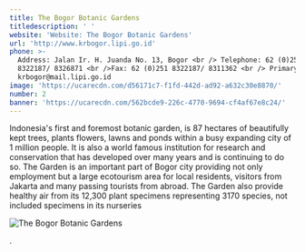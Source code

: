```yaml
---
title: The Bogor Botanic Gardens
titledescription: ' '
website: 'Website: The Bogor Botanic Gardens'
url: 'http://www.krbogor.lipi.go.id'
phone: >-
  Address: Jalan Ir. H. Juanda No. 13, Bogor <br /> Telephone: 62 (0)251
  8322187/ 8326871 <br />Fax: 62 (0)251 8322187/ 8311362 <br /> Primary Email:
  krbogor@mail.lipi.go.id
image: 'https://ucarecdn.com/d56171c7-f1fd-442d-ad92-a632c30e8870/'
number: 2
banner: 'https://ucarecdn.com/562bcde9-226c-4770-9694-cf4af67e8c24/'
---
```

Indonesia's first and foremost botanic garden, is 87 hectares of beautifully kept trees, plants flowers, lawns and ponds within a busy expanding city of 1 million people. It is also a world famous institution for research and conservation that has developed over many years and is continuing to do so. The Garden is an important part of Bogor city providing not only employment but a large ecotourism area for local residents, visitors from Jakarta and many passing tourists from abroad. The Garden also provide healthy air from its 12,300 plant specimens representing 3170 species, not included specimens in its nurseries

![The Bogor Botanic Gardens](https://ucarecdn.com/9548edab-d710-4ac1-aa5e-a35e2ec7f04c/ "The Bogor Botanic Gardens")

.
